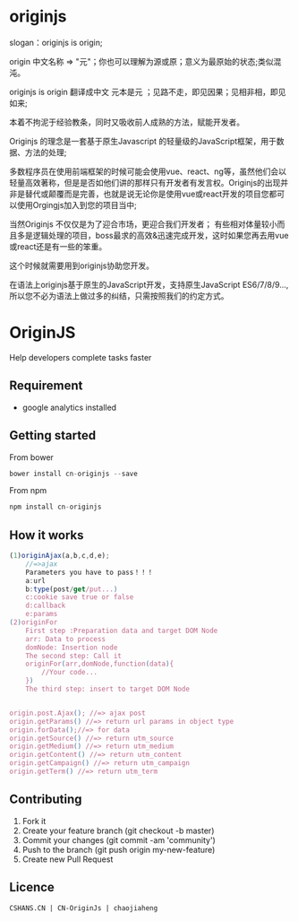 # originjs

slogan：originjs is origin;

origin 中文名称 => "元"；你也可以理解为源或原；意义为最原始的状态;类似混沌。


originjs is origin 翻译成中文 元本是元 ；见路不走，即见因果；见相非相，即见如来;

本着不拘泥于经验教条，同时又吸收前人成熟的方法，赋能开发者。


Originjs 的理念是一套基于原生Javascript 的轻量级的JavaScript框架，用于数据、方法的处理;


多数程序员在使用前端框架的时候可能会使用vue、react、ng等，虽然他们会以轻量高效著称，但是是否如他们讲的那样只有开发者有发言权。Originjs的出现并非是替代或颠覆而是完善，也就是说无论你是使用vue或react开发的项目您都可以使用Orgingjs加入到您的项目当中;

当然Originjs 不仅仅是为了迎合市场，更迎合我们开发者；
有些相对体量较小而且多是逻辑处理的项目，boss最求的高效&迅速完成开发，这时如果您再去用vue或react还是有一些的笨重。

这个时候就需要用到originjs协助您开发。

在语法上originjs基于原生的JavaScript开发，支持原生JavaScript ES6/7/8/9...,所以您不必为语法上做过多的纠结，只需按照我们的约定方式。



# OriginJS
Help developers complete tasks faster
## Requirement
* google analytics installed

## Getting started
From bower
```javascript
bower install cn-originjs --save
```
From npm
```javascript
npm install cn-originjs 
```
## How it works
```javascript
(1)originAjax(a,b,c,d,e);
	//=>ajax 
	Parameters you have to pass！！！
	a:url 
	b:type(post/get/put...) 
	c:cookie save true or false 
	d:callback 
	e:params
(2)originFor
	First step :Preparation data and target DOM Node
	arr: Data to process 
	domNode: Insertion node
	The second step: Call it
	originFor(arr,domNode,function(data){
		//Your code...
	})
	The third step: insert to target DOM Node


origin.post.Ajax(); //=> ajax post 
origin.getParams() //=> return url params in object type
origin.forData();//=> for data
origin.getSource() //=> return utm_source
origin.getMedium() //=> return utm_medium
origin.getContent() //=> return utm_content
origin.getCampaign() //=> return utm_campaign
origin.getTerm() //=> return utm_term


```
## Contributing
1. Fork it
2. Create your feature branch (git checkout -b master)
3. Commit your changes (git commit -am 'community')
4. Push to the branch (git push origin my-new-feature)
5. Create new Pull Request

## Licence
```
CSHANS.CN | CN-OriginJs | chaojiaheng
```

